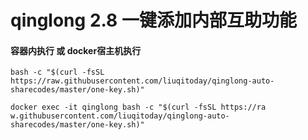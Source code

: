 # qinglong 2.8 一键添加内部互助功能

#### 容器内执行 或 docker宿主机执行
```
bash -c "$(curl -fsSL https://raw.githubusercontent.com/liuqitoday/qinglong-auto-sharecodes/master/one-key.sh)"
```
```
docker exec -it qinglong bash -c "$(curl -fsSL https://ra
w.githubusercontent.com/liuqitoday/qinglong-auto-sharecodes/master/one-key.sh)"
```
